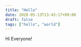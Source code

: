 ```yaml
---
title: "Hello"
date: 2020-05-13T13:43:17+09:00
draft: false
tags: ["hello", "world"]
---
```

Hi Everyone!

